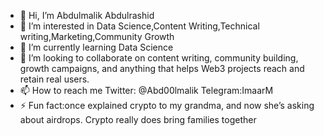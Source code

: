 - 👋 Hi, I’m Abdulmalik Abdulrashid 
- 👀 I’m interested in Data Science,Content Writing,Technical writing,Marketing,Community Growth 
- 🌱 I’m currently learning Data Science
- 💞️ I’m looking to collaborate on content writing, community building, growth campaigns, and anything that helps Web3 projects reach and retain real users.
- 📫 How to reach me Twitter: @Abd00lmalik Telegram:ImaarM
- ⚡ Fun fact:once explained crypto to my grandma, and now she’s asking about airdrops. Crypto really does bring families together

<!---
KNKDJWI/KNKDJWI is a ✨ special ✨ repository because its `README.md` (this file) appears on your GitHub profile.
You can click the Preview link to take a look at your changes.
--->
